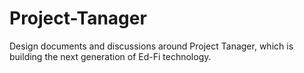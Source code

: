 # Project-Tanager
Design documents and discussions around Project Tanager, which is building the next generation of Ed-Fi technology.
